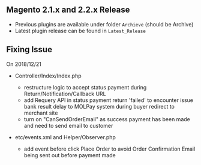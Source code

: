## Magento 2.1.x and 2.2.x Release
- Previous plugins are available under folder `Archieve` (should be Archive)
- Latest plugin release can be found in `Latest_Release`

## Fixing Issue
On 2018/12/21
- Controller/Index/Index.php
  - restructure logic to accept status payment during Return/Notification/Callback URL
  - add Requery API in status payment return 'failed' to encounter issue bank result delay to MOLPay system during buyer redirect to merchant site 
  - turn on "CanSendOrderEmail" as success payment has been made and need to send email to customer

- etc/events.xml and Helper/Observer.php
  - add event before click Place Order to avoid Order Confirmation Email being sent out before payment made

